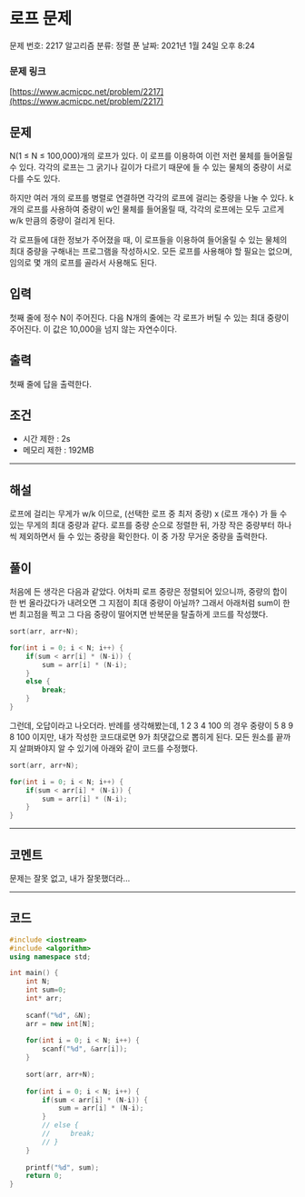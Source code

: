 # 로프 문제

문제 번호: 2217
알고리즘 분류: 정렬
푼 날짜: 2021년 1월 24일 오후 8:24

### 문제 링크

[https://www.acmicpc.net/problem/2217](https://www.acmicpc.net/problem/2217)

## 문제

N(1 ≤ N ≤ 100,000)개의 로프가 있다. 이 로프를 이용하여 이런 저런 물체를 들어올릴 수 있다. 각각의 로프는 그 굵기나 길이가 다르기 때문에 들 수 있는 물체의 중량이 서로 다를 수도 있다.

하지만 여러 개의 로프를 병렬로 연결하면 각각의 로프에 걸리는 중량을 나눌 수 있다. k개의 로프를 사용하여 중량이 w인 물체를 들어올릴 때, 각각의 로프에는 모두 고르게 w/k 만큼의 중량이 걸리게 된다.

각 로프들에 대한 정보가 주어졌을 때, 이 로프들을 이용하여 들어올릴 수 있는 물체의 최대 중량을 구해내는 프로그램을 작성하시오. 모든 로프를 사용해야 할 필요는 없으며, 임의로 몇 개의 로프를 골라서 사용해도 된다.

## 입력

첫째 줄에 정수 N이 주어진다. 다음 N개의 줄에는 각 로프가 버틸 수 있는 최대 중량이 주어진다. 이 값은 10,000을 넘지 않는 자연수이다.

## 출력

첫째 줄에 답을 출력한다.

## 조건

- 시간 제한 : 2s
- 메모리 제한 : 192MB

---

## 해설

로프에 걸리는 무게가 w/k 이므로, (선택한 로프 중 최저 중량) x (로프 개수) 가 들 수 있는 무게의 최대 중량과 같다. 로프를 중량 순으로 정렬한 뒤, 가장 작은 중량부터 하나씩 제외하면서 들 수 있는 중량을 확인한다. 이 중 가장 무거운 중량을 출력한다.

## 풀이

처음에 든 생각은 다음과 같았다. 어차피 로프 중량은 정렬되어 있으니까, 중량의 합이 한 번 올라갔다가 내려오면 그 지점이 최대 중량이 아닐까? 그래서 아래처럼 sum이 한 번 최고점을 찍고 그 다음 중량이 떨어지면 반복문을 탈출하게 코드를 작성했다.

```cpp
sort(arr, arr+N);

for(int i = 0; i < N; i++) {
    if(sum < arr[i] * (N-i)) {
        sum = arr[i] * (N-i);
    } 
    else {
        break;
    }
}
```

그런데, 오답이라고 나오더라. 반례를 생각해봤는데, 1 2 3 4 100 의 경우 중량이 5 8 9 8 100 이지만, 내가 작성한 코드대로면 9가 최댓값으로 뽑히게 된다. 모든 원소를 끝까지 살펴봐야지 알 수 있기에 아래와 같이 코드를 수정했다.

```cpp
sort(arr, arr+N);

for(int i = 0; i < N; i++) {
    if(sum < arr[i] * (N-i)) {
        sum = arr[i] * (N-i);
    } 
}
```

---

## 코멘트

문제는 잘못 없고, 내가 잘못했더라...

---

## 코드

```cpp
#include <iostream>
#include <algorithm>
using namespace std;

int main() {
    int N;
    int sum=0; 
    int* arr;
    
    scanf("%d", &N);
    arr = new int[N];
    
    for(int i = 0; i < N; i++) {
        scanf("%d", &arr[i]);
    }
    
    sort(arr, arr+N);
    
    for(int i = 0; i < N; i++) {
        if(sum < arr[i] * (N-i)) {
            sum = arr[i] * (N-i);
        } 
        // else {
        //     break;
        // }
    }
    
    printf("%d", sum);
    return 0;
}
```